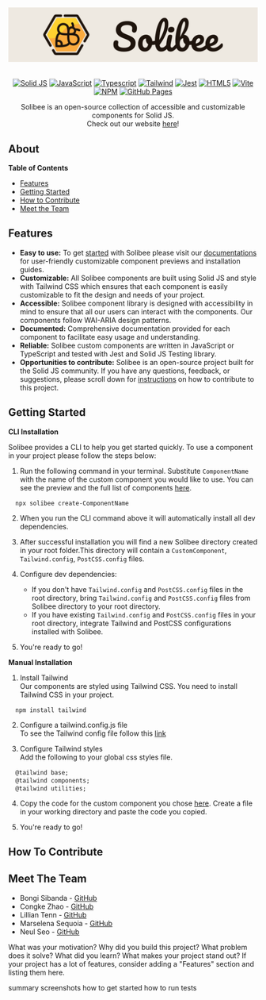 <div align="center">
  <a href="http://www.solibee.dev" target="_blank">
    <img src="assets/solibee-logo-thin.png" alt="LogoAndName">
  </a>
</div>

<br/>

<div align='center'>

[![Solid JS](https://img.shields.io/badge/Solid_JS-335c81?style=flat-square&logo=Solid&logoColor=65afff)](https://www.solidjs.com/) [![JavaScript](https://img.shields.io/badge/JavaScript-172121?style=flat-square&logo=javascript)](https://www.javascript.com/) [![Typescript](https://img.shields.io/badge/Typescript-6290c3?style=flat-square&logo=Typescript&logoColor=1d3354)](https://www.typescriptlang.org/) [![Tailwind](https://img.shields.io/badge/Tailwind_CSS-797a9e?style=flat-square&logo=Tailwind%20CSS&logoColor=84d2f6)](https://tailwindcss.com/) [![Jest](https://img.shields.io/badge/Jest-571f4e?style=flat-square&logo=Jest&logoColor=e7e5df)](https://jestjs.io/) [![HTML5](https://img.shields.io/badge/HTML-fb8f67?style=flat-square&logo=HTML5&logoColor=fdfffc)](https://html.com/) [![Vite](https://img.shields.io/badge/Vite-f7ee7f?style=flat-square&logo=Vite&logoColor=7f2ccb)](https://vitejs.dev/) [![NPM](https://img.shields.io/badge/NPM-883955?style=flat-square&logo=NPM&logoColor=d1becf)](https://www.npmjs.com/) [![GitHub Pages](https://img.shields.io/badge/GitHub_Pages-373f51?style=flat-square&logo=GitHub%20Pages&logoColor=a9bcd0)]()

</div>

</div>

<p align="center">
Solibee is an open-source collection of accessible and customizable components for Solid JS. <br/>Check out our website <a href="http://www.solibee.dev/">here</a>!
</p>

## About


<summary><strong>Table of Contents</strong></summary>
<ul>
  <li><a href="#features">Features</a></li>
  <li><a href="#getting-started">Getting Started</a></li>
  <li><a href="#how-to-contribute">How to Contribute</a></li>
  <li><a href="#meet-the-team">Meet the Team</a></li>
</ul>


## Features

- **Easy to use:** To get [started](https://solibee.dev/installation) with Solibee please visit our [documentations](https://solibee.dev/installation) for user-friendly customizable component previews and installation guides.
- **Customizable:** All Solibee components are built using Solid JS and style with Tailwind CSS which ensures that each component is easily customizable to fit the design and needs of your project.
- **Accessible:** Solibee component library is designed with accessibility in mind to ensure that all our users can interact with the components. Our components follow WAI-ARIA design patterns.
- **Documented:** Comprehensive documentation provided for each component to facilitate easy usage and understanding.
- **Reliable:** Solibee custom components are written in JavaScript or TypeScript and tested with Jest and Solid JS Testing library.
- **Opportunities to contribute:** Solibee is an open-source project built for the Solid JS community. If you have any questions, feedback, or suggestions, please scroll down for [instructions](#how-to-contribute) on how to contribute to this project.


## Getting Started

<strong>CLI Installation</strong>

Solibee provides a CLI to help you get started quickly. To use a component in your project please follow the steps below:

  1) Run the following command in your terminal. Substitute ```ComponentName``` with the name of the custom component you would like to use. You can see the preview and the full list of components [here](http://localhost:3000/component/accordion). <br>
  ```
    npx solibee create-ComponentName
  ``` 

  2) When you run the CLI command above it will automatically install all dev dependencies.

  3) After successful installation you will find a new Solibee directory created in your root folder.This directory will contain a ```CustomComponent```, ```Tailwind.config```, ```PostCSS.config``` files.

  4) Configure dev dependencies:
      - If you don't have ```Tailwind.config``` and ```PostCSS.config``` files in the root directory, bring ```Tailwind.config``` and ```PostCSS.config``` files from Solibee directory to your root directory.
      - If you have existing ```Tailwind.config``` and ```PostCSS.config``` files in your root directory, integrate Tailwind and PostCSS configurations installed with Solibee.

  5) You're ready to go!


<strong>Manual Installation</strong>

  1) Install Tailwind <br>
  Our components are styled using Tailwind CSS. You need to install Tailwind CSS in your project. <br>
  ```
    npm install tailwind
  ```
 
  2) Configure a tailwind.config.js file <br>
  To see the Tailwind config file follow this [link](https://solibee.dev/installation)

  3) Configure Tailwind styles <br>
  Add the following to your global css styles file. <br>
  ```
    @tailwind base;
    @tailwind components;
    @tailwind utilities;
  ```

  4) Copy the code for the custom component you chose [here](https://solibee.dev/component/accordion). Create a file in your working directory and paste the code you copied. 

  5) You're ready to go!



## How To Contribute

## Meet The Team

- Bongi Sibanda - [GitHub](https://github.com/trialnerr)
- Congke Zhao - [GitHub](https://github.com/CK-Zhao)
- Lillian Tenn - [GitHub](https://github.com/tenn501)
- Marselena Sequoia - [GitHub](https://github.com/marsbird)
- Neul Seo - [GitHub](https://github.com/neulseo2)




What was your motivation?
Why did you build this project?
What problem does it solve?
What did you learn?
What makes your project stand out?
If your project has a lot of features, consider adding a "Features" section and listing them here.


summary
screenshots
how to get started
how to run tests




